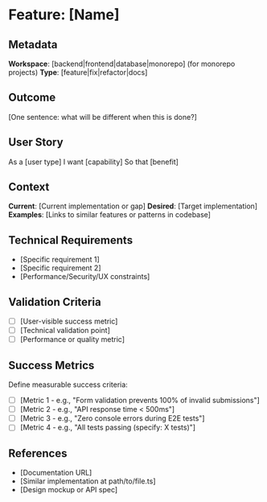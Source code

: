 <!--
# spec.md - WHAT to Build

This file describes WHAT you want to achieve:
- User-facing goals and outcomes
- Business requirements and constraints
- Success criteria

Keep this concise and focused on outcomes, not implementation details.
The /plan command will generate plan.md with HOW to implement this spec.
-->

# Feature: [Name]

## Metadata
**Workspace**: [backend|frontend|database|monorepo] (for monorepo projects)
**Type**: [feature|fix|refactor|docs]

## Outcome
[One sentence: what will be different when this is done?]

## User Story
As a [user type]
I want [capability]
So that [benefit]

## Context
**Current**: [Current implementation or gap]
**Desired**: [Target implementation]
**Examples**: [Links to similar features or patterns in codebase]

## Technical Requirements
- [Specific requirement 1]
- [Specific requirement 2]
- [Performance/Security/UX constraints]

## Validation Criteria
- [ ] [User-visible success metric]
- [ ] [Technical validation point]
- [ ] [Performance or quality metric]

## Success Metrics

Define measurable success criteria:
- [ ] [Metric 1 - e.g., "Form validation prevents 100% of invalid submissions"]
- [ ] [Metric 2 - e.g., "API response time < 500ms"]
- [ ] [Metric 3 - e.g., "Zero console errors during E2E tests"]
- [ ] [Metric 4 - e.g., "All tests passing (specify: X tests)"]

## References
- [Documentation URL]
- [Similar implementation at path/to/file.ts]
- [Design mockup or API spec]
